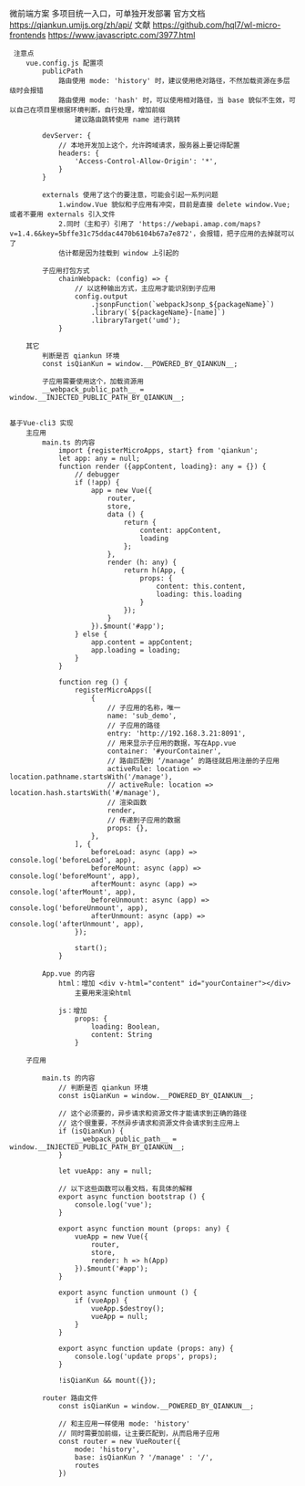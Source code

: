 
微前端方案
    多项目统一入口，可单独开发部署
    官方文档 https://qiankun.umijs.org/zh/api/
    文献
        https://github.com/hql7/wl-micro-frontends
        https://www.javascriptc.com/3977.html

     注意点
        vue.config.js 配置项
            publicPath
                路由使用 mode: 'history' 时，建议使用绝对路径，不然加载资源在多层级时会报错
                路由使用 mode: 'hash' 时，可以使用相对路径，当 base 貌似不生效，可以自己在项目里根据环境判断，自行处理，增加前缀
                    建议路由跳转使用 name 进行跳转

            devServer: {
                // 本地开发加上这个，允许跨域请求，服务器上要记得配置
                headers: {
                    'Access-Control-Allow-Origin': '*',
                }
            }

            externals 使用了这个的要注意，可能会引起一系列问题
                1.window.Vue 貌似和子应用有冲突，目前是直接 delete window.Vue; 或者不要用 externals 引入文件
                2.同时（主和子）引用了 'https://webapi.amap.com/maps?v=1.4.6&key=5bffe31c75ddac4470b6104b67a7e872'，会报错，把子应用的去掉就可以了
                估计都是因为挂载到 window 上引起的

            子应用打包方式
                chainWebpack: (config) => {
                    // 以这种输出方式，主应用才能识别到子应用
                    config.output
                        .jsonpFunction(`webpackJsonp_${packageName}`)
                        .library(`${packageName}-[name]`)
                        .libraryTarget('umd');
                }

        其它
            判断是否 qiankun 环境
            const isQianKun = window.__POWERED_BY_QIANKUN__;

            子应用需要使用这个，加载资源用
            __webpack_public_path__ = window.__INJECTED_PUBLIC_PATH_BY_QIANKUN__;


    基于Vue-cli3 实现
        主应用
            main.ts 的内容
                import {registerMicroApps, start} from 'qiankun';
                let app: any = null;
                function render ({appContent, loading}: any = {}) {
                    // debugger
                    if (!app) {
                        app = new Vue({
                            router,
                            store,
                            data () {
                                return {
                                    content: appContent,
                                    loading
                                };
                            },
                            render (h: any) {
                                return h(App, {
                                    props: {
                                        content: this.content,
                                        loading: this.loading
                                    }
                                });
                            }
                        }).$mount('#app');
                    } else {
                        app.content = appContent;
                        app.loading = loading;
                    }
                }

                function reg () {
                    registerMicroApps([
                        {
                            // 子应用的名称，唯一
                            name: 'sub_demo',
                            // 子应用的路径
                            entry: 'http://192.168.3.21:8091',
                            // 用来显示子应用的数据，写在App.vue
                            container: '#yourContainer',
                            // 路由匹配到 ‘/manage’ 的路径就启用注册的子应用
                            activeRule: location => location.pathname.startsWith('/manage'),
                            // activeRule: location => location.hash.startsWith('#/manage'),
                            // 渲染函数
                            render,
                            // 传递到子应用的数据
                            props: {},
                        },
                    ], {
                        beforeLoad: async (app) => console.log('beforeLoad', app),
                        beforeMount: async (app) => console.log('beforeMount', app),
                        afterMount: async (app) => console.log('afterMount', app),
                        beforeUnmount: async (app) => console.log('beforeUnmount', app),
                        afterUnmount: async (app) => console.log('afterUnmount', app),
                    });

                    start();
                }

            App.vue 的内容
                html：增加 <div v-html="content" id="yourContainer"></div>
                    主要用来渲染html

                js：增加
                    props: {
                        loading: Boolean,
                        content: String
                    }

        子应用

            main.ts 的内容
                // 判断是否 qiankun 环境
                const isQianKun = window.__POWERED_BY_QIANKUN__;

                // 这个必须要的，异步请求和资源文件才能请求到正确的路径
                // 这个很重要，不然异步请求和资源文件会请求到主应用上
                if (isQianKun) {
                    __webpack_public_path__ = window.__INJECTED_PUBLIC_PATH_BY_QIANKUN__;
                }

                let vueApp: any = null;

                // 以下这些函数可以看文档，有具体的解释
                export async function bootstrap () {
                    console.log('vue');
                }

                export async function mount (props: any) {
                    vueApp = new Vue({
                        router,
                        store,
                        render: h => h(App)
                    }).$mount('#app');
                }

                export async function unmount () {
                    if (vueApp) {
                        vueApp.$destroy();
                        vueApp = null;
                    }
                }

                export async function update (props: any) {
                    console.log('update props', props);
                }

                !isQianKun && mount({});

            router 路由文件
                const isQianKun = window.__POWERED_BY_QIANKUN__;

                // 和主应用一样使用 mode: 'history'
                // 同时需要加前缀，让主要匹配到，从而启用子应用
                const router = new VueRouter({
                    mode: 'history',
                    base: isQianKun ? '/manage' : '/',
                    routes
                })


